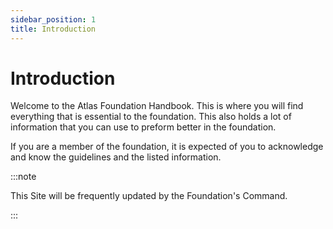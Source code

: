 ```yaml
---
sidebar_position: 1
title: Introduction
---
```


# Introduction

Welcome to the Atlas Foundation Handbook. This is where you will find everything that is essential to the foundation. This also holds a lot of information that you can use to preform better in the foundation.

If you are a member of the foundation, it is expected of you to acknowledge and know the guidelines and the listed information.

:::note

This Site will be frequently updated by the Foundation's Command.

:::

